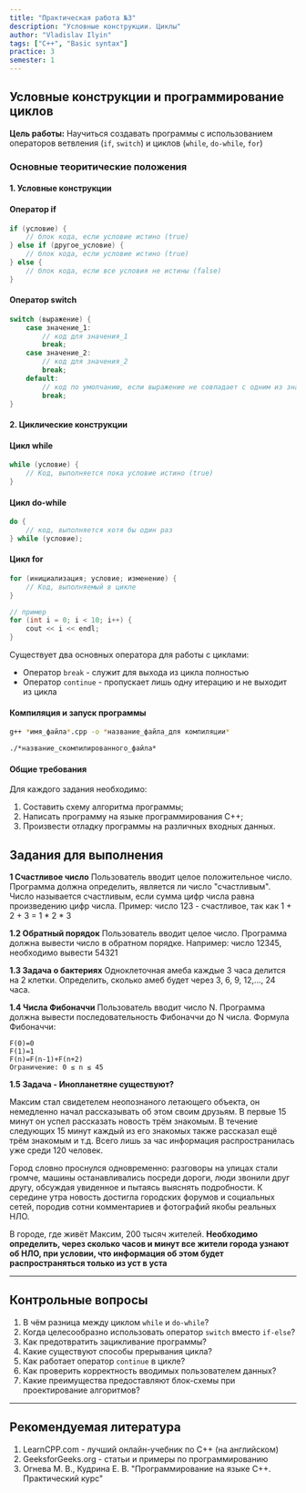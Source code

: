 ```yaml
---
title: "Практическая работа №3"
description: "Условные конструкции. Циклы"
author: "Vladislav Ilyin"
tags: ["C++", "Basic syntax"]
practice: 3
semester: 1
---
```


## Условные конструкции и программирование циклов

**Цель работы:** Научиться создавать программы с использованием операторов ветвления (`if`, `switch`) и
циклов (`while`, `do-while`, `for`)

### Основные теоритические положения
#### 1. Условные конструкции
#### Оператор if
```cpp
if (условие) {
    // блок кода, если условие истино (true)
} else if (другое_условие) {
    // блок кода, если условие истино (true)
} else {
    // блок кода, если все условия не истины (false)
}
```

#### Оператор switch
```cpp
switch (выражение) {
    case значение_1:
        // код для значения_1
        break;
    case значение_2:
        // код для значения_2
        break;
    default:
        // код по умолчанию, если выражение не совпадает с одним из значений
        break;
}
```
#### 2. Циклические конструкции
#### Цикл while
```cpp
while (условие) {
    // Код, выполняется пока условие истино (true)
}
```
#### Цикл do-while
```cpp
do {
    // код, выполняется хотя бы один раз
} while (условие);
```
#### Цикл for
```cpp
for (инициализация; условие; изменение) {
    // Код, выполняемый в цикле
}

// пример
for (int i = 0; i < 10; i++) {
    cout << i << endl;
}
```

Существует два основных оператора  для работы с циклами:
* Оператор `break` - служит для выхода из цикла полностью
* Оператор `continue` - пропускает лишь одну итерацию и не выходит из цикла

#### Компиляция и запуск программы
```bash
g++ *имя_файла*.cpp -o *название_файла_для компиляции*

./*название_скомпилированного_файла*
```

#### Общие требования
Для каждого задания необходимо:
1. Составить схему алгоритма программы;
2. Написать программу на языке программирования C++;
3. Произвести отладку программы на различных входных данных.

## Задания для выполнения

**1 Счастливое число**
Пользователь вводит целое положительное число. Программа должна определить, является ли число "счастливым".
Число называется счастливым, если сумма цифр числа равна произведению цифр числа.
Пример: число 123 - счастливое, так как 1 + 2 + 3 = 1 * 2 * 3

**1.2 Обратный порядок**
Пользователь вводит целое число. Программа должна вывести число в обратном порядке.
Например: число 12345, необходимо вывести 54321

**1.3 Задача о бактериях** 
Одноклеточная амеба каждые 3 часа делится на 2 клетки. Определить, сколько амеб будет через 3, 6, 9, 12,..., 24 часа.

**1.4 Числа Фибоначчи**
Пользователь вводит число N. Программа должна вывести последовательность Фибоначчи до N числа.
Формула Фибоначчи:
```
F(0)=0
F(1)=1
F(n)=F(n-1)+F(n+2)
Ограничение: 0 ≤ n ≤ 45
```

**1.5 Задача - Инопланетяне существуют?**

Максим стал свидетелем неопознаного летающего объекта, он немедленно начал рассказывать об этом своим друзьям. В первые 15 минут он успел рассказать новость трём знакомым. В течение следующих 15 минут каждый из его знакомых также рассказал ещё трём знакомым и т.д. Всего лишь за час информация распространилась уже среди 120 человек.

Город словно проснулся одновременно: разговоры на улицах стали громче, машины останавливались посреди дороги, люди звонили друг другу, обсуждая увиденное и пытаясь выяснять подробности. К середине утра новость достигла городских форумов и социальных сетей, породив сотни комментариев и фотографий якобы реальных НЛО.

В городе, где живёт Максим, 200 тысяч жителей. **Необходимо определить, через сколько часов и минут все жители города узнают об НЛО, при условии, что информация об этом будет распространяться только из уст в уста**

---
## Контрольные вопросы

1. В чём разница между циклом `while` и `do-while`?
2. Когда целесообразно использовать оператор `switch` вместо `if-else`?
3. Как предотвратить зацикливание программы?
4. Какие существуют способы прерывания цикла?
5. Как работает оператор `continue` в цикле?
6. Как проверить корректность вводимых пользователем данных?
7. Какие преимущества предоставляют блок-схемы при проектирование алгоритмов?

---
## Рекомендуемая литература

1. LearnCPP.com - лучший онлайн-учебник по C++ (на английском)
2. GeeksforGeeks.org - статьи и примеры по программированию
3. Огнева М. В., Кудрина Е. В. "Программирование на языке С++. Практический курс"
